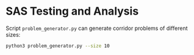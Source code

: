 # SAS Testing and Analysis



Script `problem_generator.py` can generate corridor problems of different sizes:

```bash
python3 problem_generator.py --size 10
```
